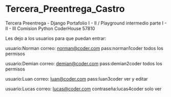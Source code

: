 # Tercera_Preentrega_Castro
Tercera Preentrega - Django Portafolio I - II / Playground intermedio parte I - II - III
Comision Python CoderHouse 57810

Les dejo a los usuarios para que puedan entrar:

usuario:Norman correo: norman@coder.com pass:norman1coder todos los permisos

usuario:Demian correo: demian@coder.com pass:demian2coder todos los permisos

usuario:Luan correo: luan@coder.com pass:luan3coder ver y editar

usuario:Lucas correo: lucas@coder.com contraseña:lucas4coder solo ver
